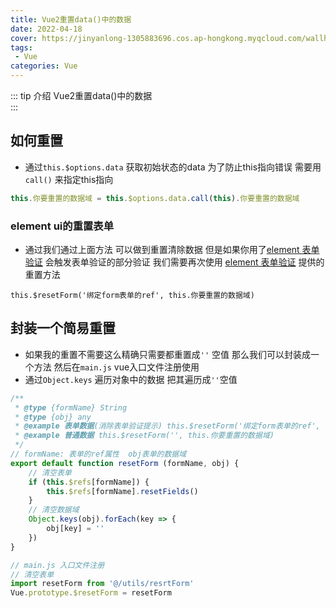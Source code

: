 ```yaml
---
title: Vue2重置data()中的数据
date: 2022-04-18
cover: https://jinyanlong-1305883696.cos.ap-hongkong.myqcloud.com/wallhaven-v916rp.jpg
tags:
 - Vue
categories: Vue
---
```


::: tip 介绍
Vue2重置data()中的数据<br>
:::

<!-- more -->



## 如何重置

* 通过`this.$options.data` 获取初始状态的data 为了防止this指向错误 需要用`call()` 来指定this指向

```js
this.你要重置的数据域 = this.$options.data.call(this).你要重置的数据域
```

### element ui的重置表单

* 通过我们通过上面方法 可以做到重置清除数据 但是如果你用了[element 表单验证](https://element.eleme.cn/#/zh-CN/component/form#biao-dan-yan-zheng) 会触发表单验证的部分验证 我们需要再次使用 [element 表单验证](https://element.eleme.cn/#/zh-CN/component/form#biao-dan-yan-zheng) 提供的重置方法

```
this.$resetForm('绑定form表单的ref', this.你要重置的数据域)
```

## 封装一个简易重置

* 如果我的重置不需要这么精确只需要都重置成`''` 空值 那么我们可以封装成一个方法 然后在`main.js` vue入口文件注册使用
* 通过`Object.keys` 遍历对象中的数据 把其遍历成`''`空值

```js
/**
 * @type {formName} String
 * @type {obj} any
 * @example 表单数据(消除表单验证提示) this.$resetForm('绑定form表单的ref', this.你要重置的数据域)
 * @example 普通数据 this.$resetForm('', this.你要重置的数据域)
 */
// formName: 表单的ref属性  obj表单的数据域
export default function resetForm (formName, obj) {
    // 清空表单
    if (this.$refs[formName]) {
        this.$refs[formName].resetFields()
    }
    // 清空数据域
    Object.keys(obj).forEach(key => {
        obj[key] = ''
    })
}

// main.js 入口文件注册
// 清空表单
import resetForm from '@/utils/resrtForm'
Vue.prototype.$resetForm = resetForm
```
